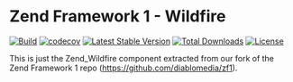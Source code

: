 # Zend Framework 1 - Wildfire

[![Build](https://github.com/diablomedia/zf1-wildfire/workflows/Build/badge.svg?event=push)](https://github.com/diablomedia/zf1-wildfire/actions?query=workflow%3ABuild+event%3Apush)
[![codecov](https://codecov.io/gh/diablomedia/zf1-wildfire/branch/master/graph/badge.svg)](https://codecov.io/gh/diablomedia/zf1-wildfire)
[![Latest Stable Version](https://poser.pugx.org/diablomedia/zendframework1-wildfire/v/stable)](https://packagist.org/packages/diablomedia/zendframework1-wildfire)
[![Total Downloads](https://poser.pugx.org/diablomedia/zendframework1-wildfire/downloads)](https://packagist.org/packages/diablomedia/zendframework1-wildfire)
[![License](https://poser.pugx.org/diablomedia/zendframework1-wildfire/license)](https://packagist.org/packages/diablomedia/zendframework1-wildfire)

This is just the Zend_Wildfire component extracted from our fork of the Zend Framework 1 repo (https://github.com/diablomedia/zf1).

